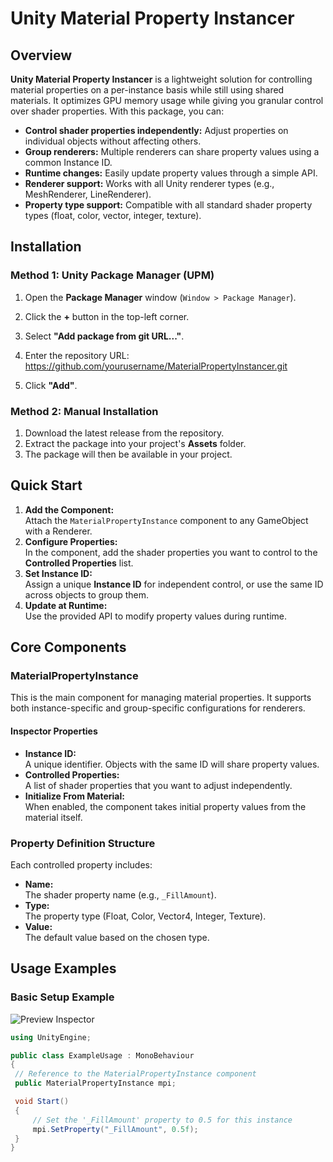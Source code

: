 # Unity Material Property Instancer

## Overview

**Unity Material Property Instancer** is a lightweight solution for controlling material properties on a per-instance basis while still using shared materials. It optimizes GPU memory usage while giving you granular control over shader properties. With this package, you can:

- **Control shader properties independently:** Adjust properties on individual objects without affecting others.
- **Group renderers:** Multiple renderers can share property values using a common Instance ID.
- **Runtime changes:** Easily update property values through a simple API.
- **Renderer support:** Works with all Unity renderer types (e.g., MeshRenderer, LineRenderer).
- **Property type support:** Compatible with all standard shader property types (float, color, vector, integer, texture).


## Installation

### Method 1: Unity Package Manager (UPM)
1. Open the **Package Manager** window (`Window > Package Manager`).
2. Click the **+** button in the top-left corner.
3. Select **"Add package from git URL..."**.
4. Enter the repository URL:
https://github.com/yourusername/MaterialPropertyInstancer.git

5. Click **"Add"**.

### Method 2: Manual Installation
1. Download the latest release from the repository.
2. Extract the package into your project's **Assets** folder.
3. The package will then be available in your project.

## Quick Start

1. **Add the Component:**  
Attach the `MaterialPropertyInstance` component to any GameObject with a Renderer.
2. **Configure Properties:**  
In the component, add the shader properties you want to control to the **Controlled Properties** list.
3. **Set Instance ID:**  
Assign a unique **Instance ID** for independent control, or use the same ID across objects to group them.
4. **Update at Runtime:**  
Use the provided API to modify property values during runtime.

## Core Components

### MaterialPropertyInstance
This is the main component for managing material properties. It supports both instance-specific and group-specific configurations for renderers.

#### Inspector Properties

- **Instance ID:**  
A unique identifier. Objects with the same ID will share property values.
- **Controlled Properties:**  
A list of shader properties that you want to adjust independently.
- **Initialize From Material:**  
When enabled, the component takes initial property values from the material itself.

### Property Definition Structure
Each controlled property includes:

- **Name:**  
The shader property name (e.g., `_FillAmount`).
- **Type:**  
The property type (Float, Color, Vector4, Integer, Texture).
- **Value:**  
The default value based on the chosen type.

## Usage Examples

### Basic Setup Example

![Preview Inspector](images/PreviewInspector.png)

```csharp
using UnityEngine;

public class ExampleUsage : MonoBehaviour
{
 // Reference to the MaterialPropertyInstance component
 public MaterialPropertyInstance mpi;

 void Start()
 {
     // Set the '_FillAmount' property to 0.5 for this instance
     mpi.SetProperty("_FillAmount", 0.5f);
 }
}
